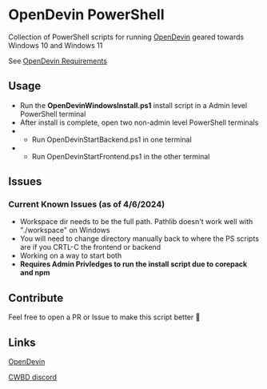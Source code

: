 # OpenDevin PowerShell
Collection of PowerShell scripts for running [OpenDevin](https://github.com/OpenDevin/OpenDevin) geared towards Windows 10 and Windows 11

See [OpenDevin Requirements](https://github.com/OpenDevin/OpenDevin?tab=readme-ov-file#-get-started)

## Usage
- Run the **OpenDevinWindowsInstall.ps1** install script in a Admin level PowerShell terminal
- After install is complete, open two non-admin level PowerShell terminals
- - Run OpenDevinStartBackend.ps1 in one terminal
- - Run OpenDevinStartFrontend.ps1 in the other terminal

## Issues
### Current Known Issues (as of 4/6/2024)
- Workspace dir needs to be the full path. Pathlib doesn't work well with "./workspace" on Windows
- You will need to change directory manually back to where the PS scripts are if you CRTL-C the frontend or backend
- Working on a way to start both
- **Requires Admin Privledges to run the install script due to corepack and npm**

## Contribute
Feel free to open a PR or Issue to make this script better 🚀

## Links
[OpenDevin](https://github.com/OpenDevin/OpenDevin)

[CWBD discord](https://discord.gg/canwebeatdevin)
